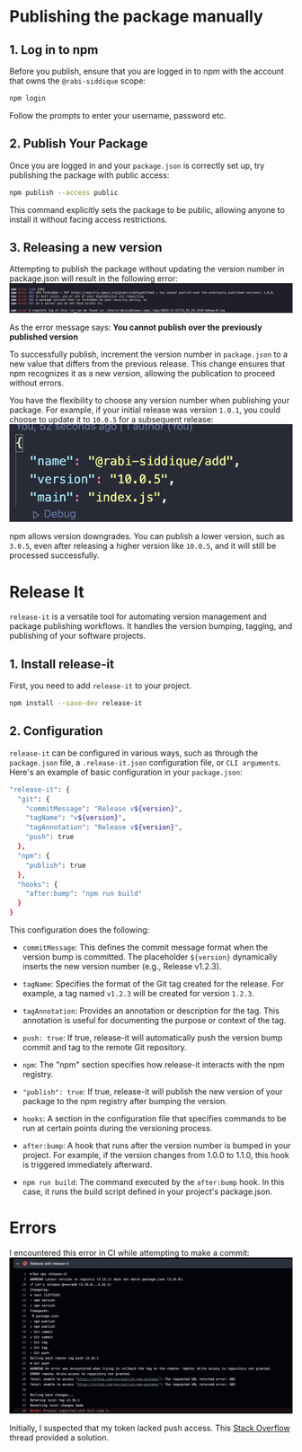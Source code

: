 # Publishing the package manually

## 1. Log in to npm

Before you publish, ensure that you are logged in to npm with the account that owns the `@rabi-siddique` scope:

```bash
npm login
```

Follow the prompts to enter your username, password etc.

## 2. Publish Your Package

Once you are logged in and your `package.json` is correctly set up, try publishing the package with public access:

```bash
npm publish --access public
```

This command explicitly sets the package to be public, allowing anyone to install it without facing access restrictions.

## 3. Releasing a new version

Attempting to publish the package without updating the version number in package.json will result in the following error:
![403 Forbidden](./media/403.png)

As the error message says:
**You cannot publish over the previously published version**

To successfully publish, increment the version number in `package.json` to a new value that differs from the previous release. This change ensures that npm recognizes it as a new version, allowing the publication to proceed without errors.

You have the flexibility to choose any version number when publishing your package. For example, if your initial release was version `1.0.1`, you could choose to update it to `10.0.5` for a subsequent release:
![Version](./media/version.png)

npm allows version downgrades. You can publish a lower version, such as `3.0.5`, even after releasing a higher version like `10.0.5`, and it will still be processed successfully.

# Release It

`release-it` is a versatile tool for automating version management and package publishing workflows. It handles the version bumping, tagging, and publishing of your software projects.

## 1. Install release-it

First, you need to add `release-it` to your project.

```bash
npm install --save-dev release-it
```

## 2. Configuration

`release-it` can be configured in various ways, such as through the `package.json` file, a `.release-it.json` configuration file, or `CLI arguments`. Here's an example of basic configuration in your `package.json`:

```bash
"release-it": {
  "git": {
    "commitMessage": "Release v${version}",
    "tagName": "v${version}",
    "tagAnnotation": "Release v${version}",
    "push": true
  },
  "npm": {
    "publish": true
  },
  "hooks": {
    "after:bump": "npm run build"
  }
}
```

This configuration does the following:

- `commitMessage`: This defines the commit message format when the version bump is committed. The placeholder `${version}` dynamically inserts the new version number (e.g., Release v1.2.3).

- `tagName`: Specifies the format of the Git tag created for the release. For example, a tag named `v1.2.3` will be created for version `1.2.3`.

- `tagAnnotation`: Provides an annotation or description for the tag. This annotation is useful for documenting the purpose or context of the tag.

- `push: true`: If true, release-it will automatically push the version bump commit and tag to the remote Git repository.

- `npm`: The "npm" section specifies how release-it interacts with the npm registry.

- `"publish": true`: If true, release-it will publish the new version of your package to the npm registry after bumping the version.

- `hooks`: A section in the configuration file that specifies commands to be run at certain points during the versioning process.

- `after:bump`: A hook that runs after the version number is bumped in your project. For example, if the version changes from 1.0.0 to 1.1.0, this hook is triggered immediately afterward.

- `npm run build`: The command executed by the `after:bump` hook. In this case, it runs the build script defined in your project's package.json.

# Errors

I encountered this error in CI while attempting to make a commit:
![alt](./media/token.png)

Initially, I suspected that my token lacked push access. This [Stack Overflow](https://stackoverflow.com/questions/70538793/remote-write-access-to-repository-not-granted-fatal-unable-to-access) thread provided a solution.
